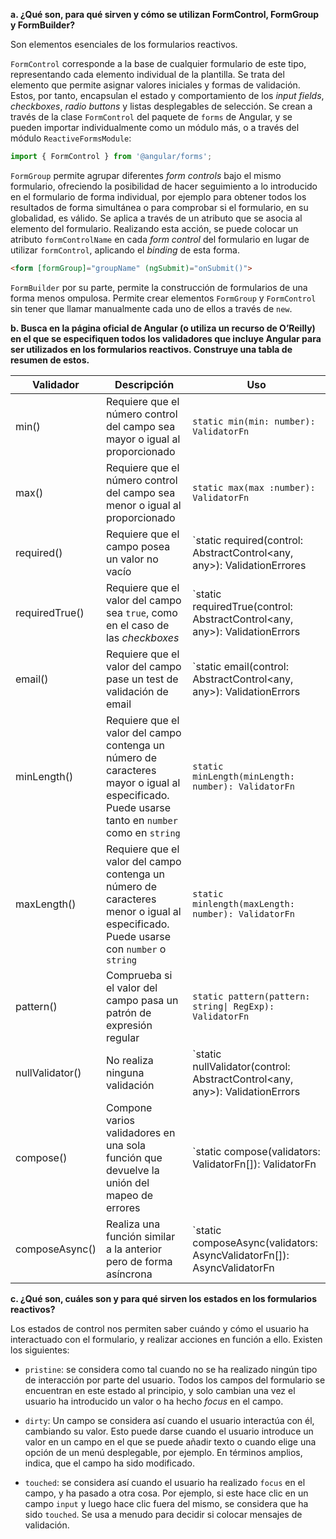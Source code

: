 __a. ¿Qué son, para qué sirven y cómo se utilizan FormControl, FormGroup y FormBuilder?__

Son elementos esenciales de los formularios reactivos. 

`FormControl` corresponde a la base de cualquier formulario de este tipo, representando cada elemento individual de la plantilla. Se trata del elemento que permite asignar valores iniciales y formas de validación. Estos, por tanto, encapsulan el estado y comportamiento de los _input fields_, _checkboxes_, _radio buttons_ y listas desplegables de selección. Se crean a través de la clase `FormControl` del paquete de `forms` de Angular, y se pueden importar individualmente como un módulo más, o a través del módulo `ReactiveFormsModule`:

```ts
import { FormControl } from '@angular/forms';
```

`FormGroup` permite agrupar diferentes _form controls_ bajo el mismo formulario, ofreciendo la posibilidad de hacer seguimiento a lo introducido en el formulario de forma individual, por ejemplo para obtener todos los resultados de forma simultánea o para comprobar si el formulario, en su globalidad, es válido. Se aplica a través de un atributo que se asocia al elemento del formulario. Realizando esta acción, se puede colocar un atributo `formControlName` en cada _form control_ del formulario en lugar de utilizar `formControl`, aplicando el _binding_ de esta forma.

```html
<form [formGroup]="groupName" (ngSubmit)="onSubmit()"> 
```

`FormBuilder` por su parte, permite la construcción de formularios de una forma menos ompulosa. Permite crear elementos `FormGroup` y `FormControl` sin tener que llamar manualmente cada uno de ellos a través de `new`. 

__b. Busca en la página oficial de Angular (o utiliza un recurso de O’Reilly) en el que se especifiquen todos los validadores que incluye Angular para ser utilizados en los formularios reactivos. Construye una tabla de resumen de estos.__

| Validador       | Descripción                                                                                                                                     | Uso                                                                                  |
|---------------------------|------------------------------------------------|-----------------------------------------------------------------------|
| min()           | Requiere que el número control del campo sea mayor o igual al proporcionado                                                                     | `static min(min: number): ValidatorFn`                                               |
| max()           | Requiere que el número control del campo sea menor o igual al proporcionado                                                                     | `static max(max :number): ValidatorFn`                                               |
| required()      | Requiere que el campo posea un valor no vacío                                                                                                   | `static required(control: AbstractControl<any, any>): ValidationErrores | null`     |
| requiredTrue()  | Requiere que el valor del campo sea `true`, como en el caso de las _checkboxes_                                                                 | `static requiredTrue(control: AbstractControl<any, any>): ValidationErrors | null`  |
| email()         | Requiere que el valor del campo pase un test de validación de email                                                                             | `static email(control: AbstractControl<any, any>): ValidationErrors | null`         |
| minLength()     | Requiere que el valor del campo contenga un número de caracteres mayor o igual al especificado. Puede usarse tanto en `number` como en `string` | `static minLength(minLength: number): ValidatorFn`                                   |
| maxLength()     | Requiere que el valor del campo contenga un número de caracteres menor o igual al especificado. Puede usarse con `number` o `string`            | `static minlength(maxLength: number): ValidatorFn`                                   |
| pattern()       | Comprueba si el valor del campo pasa un patrón de expresión regular                                                                             | `static pattern(pattern: string\| RegExp): ValidatorFn`                              |
| nullValidator() | No realiza ninguna validación                                                                                                                   | `static nullValidator(control: AbstractControl<any, any>): ValidationErrors | null` |
| compose()       | Compone varios validadores en una sola función que devuelve la unión del mapeo de errores                                                       | `static compose(validators: ValidatorFn[]): ValidatorFn | null`                     |
| composeAsync()  | Realiza una función similar a la anterior pero de forma asíncrona                                                                               | `static composeAsync(validators: AsyncValidatorFn[]): AsyncValidatorFn | null`      |

__c. ¿Qué son, cuáles son y para qué sirven los estados en los formularios reactivos?__

Los estados de control nos permiten saber cuándo y cómo el usuario ha interactuado con el formulario, y realizar acciones en función a ello. Existen los siguientes:

* `pristine`: se considera como tal cuando no se ha realizado ningún tipo de interacción por parte del usuario. Todos los campos del formulario se encuentran en este estado al principio, y solo cambian una vez el usuario ha introducido un valor o ha hecho _focus_ en el campo.

* `dirty`: Un campo se considera así cuando el usuario interactúa con él, cambiando su valor. Esto puede darse cuando el usuario introduce un valor en un campo en el que se puede añadir texto o cuando elige una opción de un menú desplegable, por ejemplo. En términos amplios, indica, que el campo ha sido modificado.

* `touched`: se considera así cuando el usuario ha realizado `focus` en el campo, y ha pasado a otra cosa. Por ejemplo, si este hace clic en un campo `input` y luego hace clic fuera del mismo, se considera que ha sido `touched`. Se usa a menudo para decidir si colocar mensajes de validación.